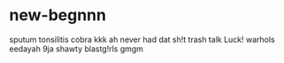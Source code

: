 # new-begnnn
sputum
tonsilitis
cobra
kkk
ah never had dat sh!t
trash
talk
Luck!
warhols
eedayah
9ja shawty
blastg!rls
gmgm
